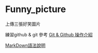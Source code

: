 # Funny_picture
上傳三張好笑圖片

練習github & git
參考 [Git & Github 操作介紹](https://www.youtube.com/watch?v=A8Bc4IhCOmM)

[MarkDown語法說明](http://markdown.tw/)
